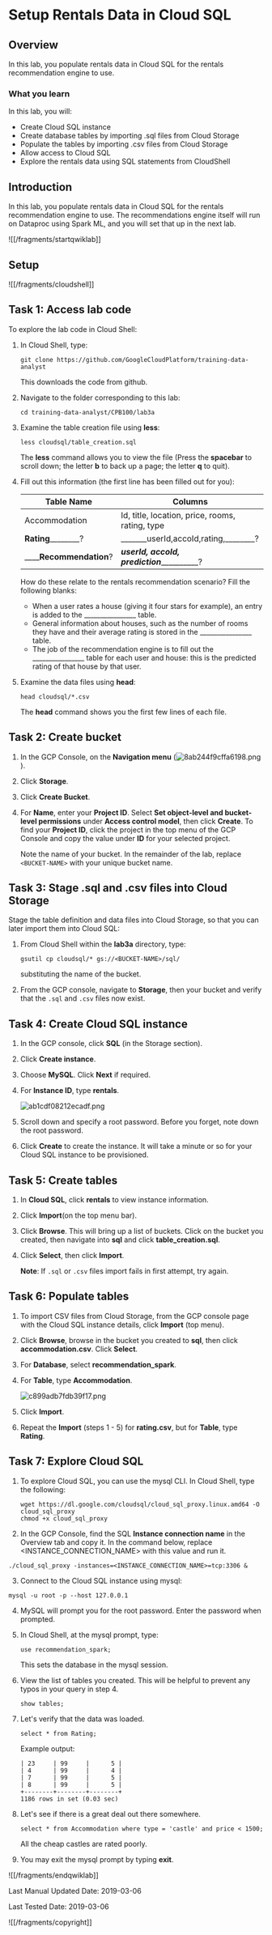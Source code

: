 # Setup Rentals Data in Cloud SQL

## Overview

In this lab, you populate rentals data in Cloud SQL for the rentals recommendation engine to use.

### What you learn

In this lab, you will:

* Create Cloud SQL instance
* Create database tables by importing .sql files from Cloud Storage
* Populate the tables by importing .csv files from Cloud Storage
* Allow access to Cloud SQL
* Explore the rentals data using SQL statements from CloudShell

## Introduction

In this lab, you populate rentals data in Cloud SQL for the rentals recommendation engine to use. The recommendations engine itself will run on Dataproc using Spark ML, and you will set that up in the next lab.

![[/fragments/startqwiklab]]

## Setup

![[/fragments/cloudshell]]

## Task 1: Access lab code

To explore the lab code in Cloud Shell:

1. In Cloud Shell, type:

    ```
    git clone https://github.com/GoogleCloudPlatform/training-data-analyst
    ```

    This downloads the code from github.

2. Navigate to the folder corresponding to this lab:

    ```
    cd training-data-analyst/CPB100/lab3a
    ```

3. Examine the table creation file using __less__:

    ```
    less cloudsql/table_creation.sql
    ```

    The __less__ command allows you to view the file (Press the __spacebar__ to scroll down; the letter __b__ to back up a page; the letter __q__ to quit).

4. Fill out this information (the first line has been filled out for you):

    | Table Name | Columns |
    |---|---|
    | Accommodation | Id, title, location, price, rooms, rating, type |
    | ____Rating____________? | _______userId,accoId,rating,________? |
    | __________Recommendation______? | ___userId, accoId, prediction_____________? |

    How do these relate to the rentals recommendation scenario? Fill the following blanks:

    * When a user rates a house (giving it four stars for example), an entry is added to the ________________ table.
    * General information about houses, such as the number of rooms they have and their average rating is stored in the ________________ table.
    * The job of the recommendation engine is to fill out the ________________ table for each user and house: this is the predicted rating of that house by that user.

5. Examine the data files using __head__:

    ```
    head cloudsql/*.csv
    ```

    The __head__ command shows you the first few lines of each file.

## Task 2: Create bucket

1. In the GCP Console, on the __Navigation menu__ (![8ab244f9cffa6198.png](img/mainmenu.png)).

2. Click __Storage__.

3. Click __Create Bucket__.

4. For __Name__, enter your __Project ID__. Select __Set object-level and bucket-level permissions__ under __Access control model__, then click __Create__. To find your __Project ID__, click the project in the top menu of the GCP Console and copy the value under __ID__ for your selected project.

    Note the name of your bucket. In the remainder of the lab, replace `<BUCKET-NAME>` with your unique bucket name.

## Task 3: Stage .sql and .csv files into Cloud Storage

Stage the table definition and data files into Cloud Storage, so that you can later import them into Cloud SQL:

1. From Cloud Shell within the __lab3a__ directory, type:

    ```
    gsutil cp cloudsql/* gs://<BUCKET-NAME>/sql/
    ```

    substituting the name of the bucket.

2. From the GCP console, navigate to __Storage__, then your bucket and verify that the `.sql` and `.csv` files now exist.

## Task 4: Create Cloud SQL instance

1. In the GCP console, click __SQL__ (in the Storage section).

2. Click  __Create instance__.

3. Choose __MySQL__. Click __Next__ if required.

4. For __Instance ID__, type __rentals__.

    ![ab1cdf08212ecadf.png](img/ab1cdf08212ecadf.png)

5. Scroll down and specify a root password. Before you forget, note down the root password.

6. Click __Create__ to create the instance. It will take a minute or so for your Cloud SQL instance to be provisioned.


## Task 5: Create tables

1. In __Cloud SQL__, click __rentals__ to view instance information.

2. Click  __Import__(on the top menu bar).

3. Click __Browse__. This will bring up a list of buckets. Click on the bucket you created, then navigate into __sql__ and click __table_creation.sql__.

4. Click __Select__, then click __Import__.

    <aside class="warning"><p>
    <strong>Note</strong>: If <code>.sql</code> or <code>.csv</code> files import fails in first attempt, try again.
    </p>
    </aside>

## Task 6: Populate tables

1. To import CSV files from Cloud Storage, from the GCP console page with the Cloud SQL instance details, click __Import__ (top menu).

2. Click __Browse__, browse in the bucket you created to __sql__, then click __accommodation.csv__. Click __Select__.

3. For __Database__, select __recommendation_spark__.

4. For __Table__, type __Accommodation__.

    ![c899adb7fdb39f17.png](img/c899adb7fdb39f17.png)

5. Click  __Import__.

6. Repeat the __Import__ (steps 1 - 5) for __rating.csv__, but for __Table__, type __Rating__.

## Task 7: Explore Cloud SQL

1. To explore Cloud SQL, you can use the mysql CLI. In Cloud Shell, type the following:

    ```
    wget https://dl.google.com/cloudsql/cloud_sql_proxy.linux.amd64 -O cloud_sql_proxy
    chmod +x cloud_sql_proxy
    ```
2. In the GCP Console, find the SQL __Instance connection name__ in the Overview tab and copy it. In the command below, replace <INSTANCE_CONNECTION_NAME> with this value and run it.

  ```
 ./cloud_sql_proxy -instances=<INSTANCE_CONNECTION_NAME>=tcp:3306 &
 ```

3. Connect to the Cloud SQL instance using mysql:

  ```
  mysql -u root -p --host 127.0.0.1
  ```

4. MySQL will prompt you for the root password. Enter the password when prompted.

5. In Cloud Shell, at the mysql prompt, type:

    ```
    use recommendation_spark;
    ```

    This sets the database in the mysql session.

6. View the list of tables you created. This will be helpful to prevent any typos in your query in step 4.

    ```
    show tables;
    ```

7. Let's verify that the data was loaded.

    ```
    select * from Rating;
    ```

    Example output:

    ```
    | 23     | 99     |      5 |
    | 4      | 99     |      4 |
    | 7      | 99     |      5 |
    | 8      | 99     |      5 |
    +--------+--------+--------+
    1186 rows in set (0.03 sec)
    ```

8. Let's see if there is a great deal out there somewhere.

    ```
    select * from Accommodation where type = 'castle' and price < 1500;
    ```

    All the cheap castles are rated poorly.

9. You may exit the mysql prompt by typing __exit__.

![[/fragments/endqwiklab]]

Last Manual Updated Date: 2019-03-06

Last Tested Date: 2019-03-06

![[/fragments/copyright]]
